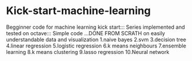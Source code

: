 # Kick-start-machine-learning
Begginner code for machine learning kick start:::
Series implemented and tested on octave:::
Simple code ...DONE FROM SCRATH on easily understandable data and visualization
1.naive bayes
2.svm
3.decision tree
4.linear regression
5.logistic regression
6.k means neighbours
7.ensemble learning
8.k means clustering
9.lasso regression
10.Neural network
